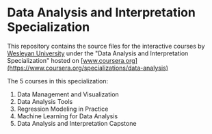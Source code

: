# Data Analysis and Interpretation Specialization

This repository contains the source files for the interactive courses by [Wesleyan University](https://www.wesleyan.edu/) under the "Data Analysis and Interpretation Specialization" hosted on [www.coursera.org](https://www.coursera.org/specializations/data-analysis)

The 5 courses in this specialization:

1. Data Management and Visualization
1. Data Analysis Tools
1. Regression Modeling in Practice
1. Machine Learning for Data Analysis
1. Data Analysis and Interpretation Capstone